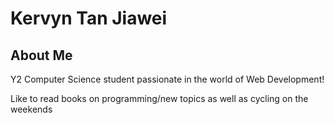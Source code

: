 # Kervyn Tan Jiawei

## About Me

Y2 Computer Science student passionate in the world of Web Development!

Like to read books on programming/new topics as well as cycling on the weekends
